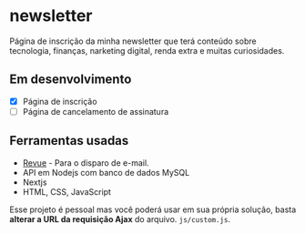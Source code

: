 # newsletter
Página de inscrição da minha newsletter que terá conteúdo sobre tecnologia, finanças, narketing digital, renda extra e muitas curiosidades.

## Em desenvolvimento
- [x] Página de inscrição
- [ ] Página de cancelamento de assinatura

## Ferramentas usadas
- [Revue](https://getrevue.co) - Para o disparo de e-mail.
- API em Nodejs com banco de dados MySQL
- Nextjs
- HTML, CSS, JavaScript

Esse projeto é pessoal mas você poderá usar em sua própria solução, basta **alterar a URL da requisição Ajax** do arquivo. `js/custom.js`.

